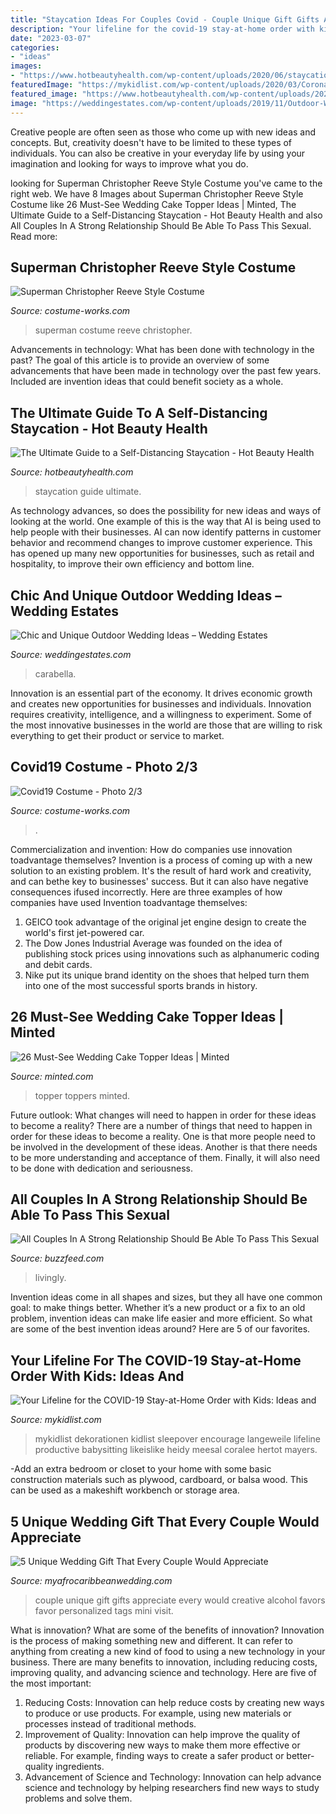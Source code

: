 ```yaml
---
title: "Staycation Ideas For Couples Covid - Couple Unique Gift Gifts Appreciate Every Would Creative Alcohol Favors Favor Personalized Tags Mini Visit"
description: "Your lifeline for the covid-19 stay-at-home order with kids: ideas and"
date: "2023-03-07"
categories:
- "ideas"
images:
- "https://www.hotbeautyhealth.com/wp-content/uploads/2020/06/staycation-guide.png"
featuredImage: "https://mykidlist.com/wp-content/uploads/2020/03/Coronavirus-Bucket-List.jpg"
featured_image: "https://www.hotbeautyhealth.com/wp-content/uploads/2020/06/staycation-guide.png"
image: "https://weddingestates.com/wp-content/uploads/2019/11/Outdoor-Wedding-Ideas.jpg"
---
```



Creative people are often seen as those who come up with new ideas and concepts. But, creativity doesn't have to be limited to these types of individuals. You can also be creative in your everyday life by using your imagination and looking for ways to improve what you do.

	

		
looking for Superman Christopher Reeve Style Costume you've came to the right web. We have 8 Images about Superman Christopher Reeve Style Costume like 26 Must-See Wedding Cake Topper Ideas | Minted, The Ultimate Guide to a Self-Distancing Staycation - Hot Beauty Health and also All Couples In A Strong Relationship Should Be Able To Pass This Sexual. Read more:
		
    
## Superman Christopher Reeve Style Costume

<img loading=lazy src="https://photos.costume-works.com/full/superman_christopher_reeve_style-32128-1.jpg" onerror="this.onerror=null;this.src='https://tse2.mm.bing.net/th?id=OIP.A53QV3JmvEinm_ltORhX_AHaJ4&amp;pid=15.1';" alt="Superman Christopher Reeve Style Costume">

_Source: costume-works.com_

>superman costume reeve christopher. 

	

Advancements in technology: What has been done with technology in the past?
The goal of this article is to provide an overview of some advancements that have been made in technology over the past few years. Included are invention ideas that could benefit society as a whole.

    
## The Ultimate Guide To A Self-Distancing Staycation - Hot Beauty Health

<img loading=lazy src="https://www.hotbeautyhealth.com/wp-content/uploads/2020/06/staycation-guide.png" onerror="this.onerror=null;this.src='https://tse2.mm.bing.net/th?id=OIP.Dwk3pb3aBSCgbZePhuB0DgHaMC&amp;pid=15.1';" alt="The Ultimate Guide to a Self-Distancing Staycation - Hot Beauty Health">

_Source: hotbeautyhealth.com_

>staycation guide ultimate. 

	

As technology advances, so does the possibility for new ideas and ways of looking at the world. One example of this is the way that AI is being used to help people with their businesses. AI can now identify patterns in customer behavior and recommend changes to improve customer experience. This has opened up many new opportunities for businesses, such as retail and hospitality, to improve their own efficiency and bottom line.

    
## Chic And Unique Outdoor Wedding Ideas – Wedding Estates

<img loading=lazy src="https://weddingestates.com/wp-content/uploads/2019/11/Outdoor-Wedding-Ideas.jpg" onerror="this.onerror=null;this.src='https://tse4.mm.bing.net/th?id=OIP.gobwEOdF1EDC0oxHqW0g1QHaLH&amp;pid=15.1';" alt="Chic and Unique Outdoor Wedding Ideas – Wedding Estates">

_Source: weddingestates.com_

>carabella. 

	

Innovation is an essential part of the economy. It drives economic growth and creates new opportunities for businesses and individuals. Innovation requires creativity, intelligence, and a willingness to experiment. Some of the most innovative businesses in the world are those that are willing to risk everything to get their product or service to market.

    
## Covid19 Costume - Photo 2/3

<img loading=lazy src="https://photos.costume-works.com/full/covid19-31362-2.jpg" onerror="this.onerror=null;this.src='https://tse4.mm.bing.net/th?id=OIP.WZ1CAQ1IO72OyU1VWU0FYAHaJ3&amp;pid=15.1';" alt="Covid19 Costume - Photo 2/3">

_Source: costume-works.com_

>. 

	

Commercialization and invention: How do companies use innovation toadvantage themselves?
Invention is a process of coming up with a new solution to an existing problem. It's the result of hard work and creativity, and can bethe key to businesses' success. But it can also have negative consequences ifused incorrectly. Here are three examples of how companies have used Invention toadvantage themselves: 
1. GEICO took advantage of the original jet engine design to create the world's first jet-powered car.
2. The Dow Jones Industrial Average was founded on the idea of publishing stock prices using innovations such as alphanumeric coding and debit cards.
3. Nike put its unique brand identity on the shoes that helped turn them into one of the most successful sports brands in history.

    
## 26 Must-See Wedding Cake Topper Ideas | Minted

<img loading=lazy src="https://cdn3.minted.com/files/content/minted_landing_banners/wedding_cake_toppers_lp_image_11.jpg" onerror="this.onerror=null;this.src='https://tse4.mm.bing.net/th?id=OIP.PSFLvOwfNipgd7f90EdqrQHaLH&amp;pid=15.1';" alt="26 Must-See Wedding Cake Topper Ideas | Minted">

_Source: minted.com_

>topper toppers minted. 

	

Future outlook: What changes will need to happen in order for these ideas to become a reality?
There are a number of things that need to happen in order for these ideas to become a reality. One is that more people need to be involved in the development of these ideas. Another is that there needs to be more understanding and acceptance of them. Finally, it will also need to be done with dedication and seriousness.

    
## All Couples In A Strong Relationship Should Be Able To Pass This Sexual

<img loading=lazy src="https://img.buzzfeed.com/buzzfeed-static/static/2017-08/22/12/enhanced/buzzfeed-prod-fastlane-01/original-10980-1503419634-9.jpg?crop=1671:875;249,330%26downsize=1250:*" onerror="this.onerror=null;this.src='https://tse4.mm.bing.net/th?id=OIP.cJ2ekkYHLoxsMeIAKxroHQHaD4&amp;pid=15.1';" alt="All Couples In A Strong Relationship Should Be Able To Pass This Sexual">

_Source: buzzfeed.com_

>livingly. 

	

Invention ideas come in all shapes and sizes, but they all have one common goal: to make things better. Whether it’s a new product or a fix to an old problem, invention ideas can make life easier and more efficient. So what are some of the best invention ideas around? Here are 5 of our favorites.

    
## Your Lifeline For The COVID-19 Stay-at-Home Order With Kids: Ideas And

<img loading=lazy src="https://mykidlist.com/wp-content/uploads/2020/03/Coronavirus-Bucket-List.jpg" onerror="this.onerror=null;this.src='https://tse4.mm.bing.net/th?id=OIP.2wbY_2VHS6udSnVlo0Xr8gHaJQ&amp;pid=15.1';" alt="Your Lifeline for the COVID-19 Stay-at-Home Order with Kids: Ideas and">

_Source: mykidlist.com_

>mykidlist dekorationen kidlist sleepover encourage langeweile lifeline productive babysitting likeislike heidy meesal coralee hertot mayers. 

	

-Add an extra bedroom or closet to your home with some basic construction materials such as plywood, cardboard, or balsa wood. This can be used as a makeshift workbench or storage area. 

    
## 5 Unique Wedding Gift That Every Couple Would Appreciate

<img loading=lazy src="https://myafrocaribbeanwedding.com/wp-content/uploads/2020/03/5-Unique-Wedding-Gift-That-Every-Couple-Would-Appreciate-Alcohol-.jpg" onerror="this.onerror=null;this.src='https://tse1.mm.bing.net/th?id=OIP.FVWR1Nue2fRLcMkH8ABZfwHaI4&amp;pid=15.1';" alt="5 Unique Wedding Gift That Every Couple Would Appreciate">

_Source: myafrocaribbeanwedding.com_

>couple unique gift gifts appreciate every would creative alcohol favors favor personalized tags mini visit. 

	

What is innovation? What are some of the benefits of innovation?
Innovation is the process of making something new and different. It can refer to anything from creating a new kind of food to using a new technology in your business. There are many benefits to innovation, including reducing costs, improving quality, and advancing science and technology. Here are five of the most important: 
1. Reducing Costs: Innovation can help reduce costs by creating new ways to produce or use products. For example, using new materials or processes instead of traditional methods.
2. Improvement of Quality: Innovation can help improve the quality of products by discovering new ways to make them more effective or reliable. For example, finding ways to create a safer product or better-quality ingredients.
3. Advancement of Science and Technology: Innovation can help advance science and technology by helping researchers find new ways to study problems and solve them.

